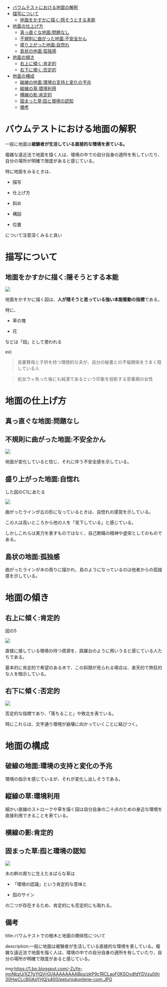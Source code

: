 

- [バウムテストにおける地面の解釈](#バウムテストにおける地面の解釈)
- [描写について](#描写について)
  - [地面をかすかに描く:隠そうとする本能](#地面をかすかに描く隠そうとする本能)
- [地面の仕上げ方](#地面の仕上げ方)
  - [真っ直ぐな地面:問題なし](#真っ直ぐな地面問題なし)
  - [不規則に曲がった地面:不安全かん](#不規則に曲がった地面不安全かん)
  - [盛り上がった地面:自惚れ](#盛り上がった地面自惚れ)
  - [島状の地面:孤独感](#島状の地面孤独感)
- [地面の傾き](#地面の傾き)
  - [右上に傾く:肯定的](#右上に傾く肯定的)
  - [右下に傾く:否定的](#右下に傾く否定的)
- [地面の構成](#地面の構成)
  - [破線の地面:環境の支持と変化の予兆](#破線の地面環境の支持と変化の予兆)
  - [縦線の草:環境利用](#縦線の草環境利用)
  - [横線の影:肯定的](#横線の影肯定的)
  - [固まった草:囮と環境の認知](#固まった草囮と環境の認知)
  - [備考](#備考)

# バウムテストにおける地面の解釈

一般に地面は**被験者が生活している直接的な環境を表ている。**

複雑な遠近法で地面を描く人は、環境の中での自分自身の適所を有していたり、自分の場所が明確で限度があると感じている。

特に地面をみるときは、

- 描写

- 仕上げ方

- 斜め

- 構図

- 位置

について注意深くみると良い


# 描写について

## 地面をかすかに描く:隠そうとする本能

<img src="https://chie-pctr.c.yimg.jp/dk/iwiz-chie/que-11217737841?w=999&h=999&up=0">

地面をかすかに描く図は、**人が隠そうと思っている強い本能衝動の指標**である。

特に、

- 草の塊

- 花

などは「囮」として使われる

ex)

> 良妻賢母と子供を持つ理想的な夫が、自分の秘書との不倫関係をうまく隠している人

> 処女ウィ失った後にも純潔であるという印象を投影する思春期の女性



# 地面の仕上げ方

## 真っ直ぐな地面:問題なし

## 不規則に曲がった地面:不安全かん

<img src="https://oshiete.xgoo.jp/_/bucket/oshietegoo/images/media/4/542205156_5938dc8d05a97/M.jpg">

地面が変化していると信じ、それに伴う不安全感を示している。

## 盛り上がった地面:自惚れ

した図のC1にあたる

<img src="https://pbs.twimg.com/media/EAIys07VAAAvRCC.jpg">


曲がったラインが丘の形になっているときは、自惚れの感覚を示している。

この人は高いところから他の人を「見下している」と感じている。

しかしこれらは実力を表すものではなく、自己欺瞞の精神や虚栄としてのものである。


## 島状の地面:孤独感

曲がったラインが木の周りに描かれ、島のようになっているのは他者からの孤独感を示している。



# 地面の傾き

## 右上に傾く:肯定的

図の5

<img src="https://1.bp.blogspot.com/-mS9nLbBL-pg/XYVNDJ7wMMI/AAAAAAAAE5g/j-vPVVcvmWAJMxMPiwOgJwYJ8uGALy6jwCNcBGAsYHQ/s280/%25E5%2590%258D%25E7%25A7%25B0%25E6%259C%25AA%25E8%25A8%25AD%25E5%25AE%259A.001.jpeg">


直接に接している環境の持つ資源を、跳躍台のように用いうると感じている人たちである。

基本的に肯定的で希望のある木で、この斜頸が見られる場合は、楽天的で熱狂的な人を暗示している。


## 右下に傾く:否定的

<img src="https://mssubashinik.tripod.com/sivaalayam/image63.gif">

否定的な指標であり、「落ちること」や敗北を表ている。

時にこれらは、文字通り環境が崩壊に向かっていくことに結びつく。

# 地面の構成

## 破線の地面:環境の支持と変化の予兆

環境の指示を感じているが、それが変化し出しそうである。



## 縦線の草:環境利用

細かい直線のストロークや草を描く図は自分自身の二十点のための身近な環境を直接利用できることを表ている。


## 横線の影:肯定的


## 固まった草:囮と環境の認知

<img src="https://1.bp.blogspot.com/-ZuYe-moNbzU/XZ7gYiQVrGI/AAAAAAAABps/zkP9c1RCLaoF0KSOydfdYDVzu0ihi30HwCLcBGAsYHQ/s400/petunjukonlene-com.JPG">


木の幹の周りに生えたまばらな草は

- 「環境の認識」という肯定的な意味と

- 囮のサイン

の二つが存在するため、肯定的にも否定的にも取れる。





## 備考


title:バウムテストでの樹木と地面の関係性について

description:一般に地面は被験者が生活している直接的な環境を表している。複雑な遠近法で地面を描く人は、環境の中での自分自身の適所を有していたり、自分の場所が明確で限度があると感じている。

img:https://1.bp.blogspot.com/-ZuYe-moNbzU/XZ7gYiQVrGI/AAAAAAAABps/zkP9c1RCLaoF0KSOydfdYDVzu0ihi30HwCLcBGAsYHQ/s400/petunjukonlene-com.JPG


